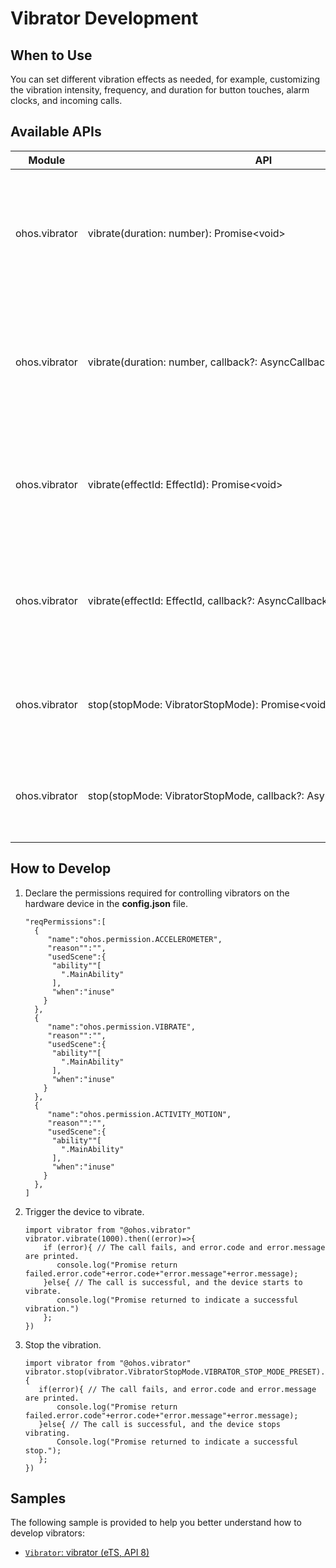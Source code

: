 # Vibrator Development


## When to Use

You can set different vibration effects as needed, for example, customizing the vibration intensity, frequency, and duration for button touches, alarm clocks, and incoming calls.


## Available APIs

| Module| API| Description|
| -------- | -------- | -------- |
| ohos.vibrator | vibrate(duration:&nbsp;number):&nbsp;Promise&lt;void&gt; | Triggers vibration with the specified duration. This API uses a promise to return the result.|
| ohos.vibrator | vibrate(duration:&nbsp;number,&nbsp;callback?:&nbsp;AsyncCallback&lt;void&gt;):&nbsp;void | Triggers vibration with the specified duration. This API uses a callback to return the result.|
| ohos.vibrator | vibrate(effectId:&nbsp;EffectId):&nbsp;Promise&lt;void&gt; | Triggers vibration with the specified effect. This API uses a promise to return the result.|
| ohos.vibrator | vibrate(effectId:&nbsp;EffectId,&nbsp;callback?:&nbsp;AsyncCallback&lt;void&gt;):&nbsp;void | Triggers vibration with the specified effect. This API uses a callback to return the result.|
| ohos.vibrator | stop(stopMode:&nbsp;VibratorStopMode):&nbsp;Promise&lt;void&gt; | Stops vibration. This API uses a promise to return the result.|
| ohos.vibrator | stop(stopMode:&nbsp;VibratorStopMode,&nbsp;callback?:&nbsp;AsyncCallback&lt;void&gt;):&nbsp;void | Stops vibration. This API uses a callback to return the result.|


## How to Develop

1. Declare the permissions required for controlling vibrators on the hardware device in the **config.json** file.  
  
   ```
   "reqPermissions":[
     {
        "name":"ohos.permission.ACCELEROMETER",
        "reason"":"", 
        "usedScene":{
         "ability""[
           ".MainAbility"
         ],
         "when":"inuse"
       }
     },
     {
        "name":"ohos.permission.VIBRATE",
        "reason"":"", 
        "usedScene":{
         "ability""[
           ".MainAbility"
         ],
         "when":"inuse"
       }
     },
     {
        "name":"ohos.permission.ACTIVITY_MOTION",
        "reason"":"", 
        "usedScene":{
         "ability""[
           ".MainAbility"
         ],
         "when":"inuse"
       }
     },
   ]
   ```

2. Trigger the device to vibrate.
  
   ```
   import vibrator from "@ohos.vibrator"
   vibrator.vibrate(1000).then((error)=>{
       if (error){ // The call fails, and error.code and error.message are printed.
          console.log("Promise return failed.error.code"+error.code+"error.message"+error.message);  
       }else{ // The call is successful, and the device starts to vibrate.
          console.log("Promise returned to indicate a successful vibration.")  
       };
   })
   ```

3. Stop the vibration.
  
   ```
   import vibrator from "@ohos.vibrator"
   vibrator.stop(vibrator.VibratorStopMode.VIBRATOR_STOP_MODE_PRESET).then((error)=>{
      if(error){ // The call fails, and error.code and error.message are printed.
          console.log("Promise return failed.error.code"+error.code+"error.message"+error.message);
      }else{ // The call is successful, and the device stops vibrating.
          Console.log("Promise returned to indicate a successful stop.");
      };
   })
   ```

## Samples

The following sample is provided to help you better understand how to develop vibrators:

- [`Vibrator`: vibrator (eTS, API 8)](https://gitee.com/openharmony/app_samples/tree/master/device/Vibrator)
